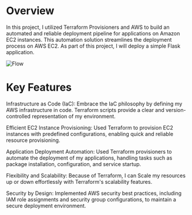# Overview
In this project, I utilized Terraform Provisioners and AWS to build an automated and reliable deployment pipeline for applications on Amazon EC2 instances. This automation solution streamlines the deployment process on AWS EC2. As part of this project, I will deploy a simple Flask application.






![Flow](https://github.com/user-attachments/assets/dea2f643-dc47-452e-b292-a6a87722b082)

# Key Features 
Infrastructure as Code (IaC):
Embrace the IaC philosophy by defining my AWS infrastructure in code. Terraform scripts provide a clear and version-controlled representation of my environment.

Efficient EC2 Instance Provisioning:
Used Terraform to provision EC2 instances with predefined configurations, enabling quick and reliable resource provisioning.

Application Deployment Automation:
Used Terraform provisioners to automate the deployment of my applications, handling tasks such as package installation, configuration, and service startup.

Flexibility and Scalability:
Because of Terraform, I can Scale my resources up or down effortlessly with Terraform's scalability features.

Security by Design:
Implemented AWS security best practices, including IAM role assignments and security group configurations, to maintain a secure deployment environment.

